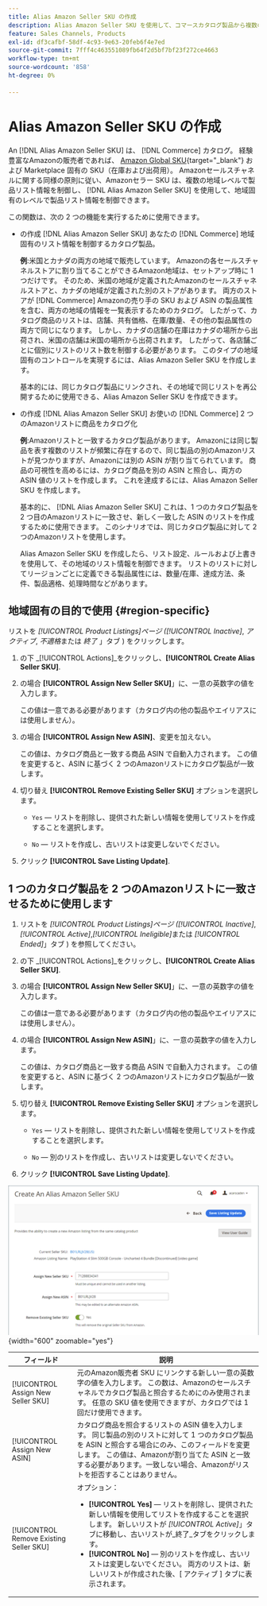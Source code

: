 ```yaml
---
title: Alias Amazon Seller SKU の作成
description: Alias Amazon Seller SKU を使用して、コマースカタログ製品から複数の地域のAmazonリストを作成できます。
feature: Sales Channels, Products
exl-id: df3cafbf-58df-4c93-9e63-20feb6f4e7ed
source-git-commit: 7fff4c463551089fb64f2d5bf7bf23f272ce4663
workflow-type: tm+mt
source-wordcount: '858'
ht-degree: 0%

---
```


# Alias Amazon Seller SKU の作成

An [!DNL Alias Amazon Seller SKU] は、 [!DNL Commerce] カタログ。 経験豊富なAmazonの販売者であれば、 [Amazon Global SKU](https://sellercentral.amazon.com/gp/help/external/help.html?itemID=201394090){target="_blank"} および Marketplace 固有の SKU（在庫および出荷用）。 Amazonセールスチャネルに関する同様の原則に従い、Amazonセラー SKU は、複数の地域レベルで製品リスト情報を制御し、 [!DNL Alias Amazon Seller SKU] を使用して、地域固有のレベルで製品リスト情報を制御できます。

この関数は、次の 2 つの機能を実行するために使用できます。

- の作成 [!DNL Alias Amazon Seller SKU] あなたの [!DNL Commerce] 地域固有のリスト情報を制御するカタログ製品。

  **例**:米国とカナダの両方の地域で販売しています。 Amazonの各セールスチャネルストアに割り当てることができるAmazon地域は、セットアップ時に 1 つだけです。 そのため、米国の地域が定義されたAmazonのセールスチャネルストアと、カナダの地域が定義された別のストアがあります。 両方のストアが [!DNL Commerce] Amazonの売り手の SKU および ASIN の製品属性を含む、両方の地域の情報を一覧表示するためのカタログ。 したがって、カタログ商品のリストは、店舗、共有価格、在庫/数量、その他の製品属性の両方で同じになります。 しかし、カナダの店舗の在庫はカナダの場所から出荷され、米国の店舗は米国の場所から出荷されます。 したがって、各店舗ごとに個別にリストのリスト数を制御する必要があります。 このタイプの地域固有のコントロールを実現するには、Alias Amazon Seller SKU を作成します。

  基本的には、同じカタログ製品にリンクされ、その地域で同じリストを再公開するために使用できる、Alias Amazon Seller SKU を作成できます。

- の作成 [!DNL Alias Amazon Seller SKU] お使いの [!DNL Commerce] 2 つのAmazonリストに商品をカタログ化

  **例**:Amazonリストと一致するカタログ製品があります。 Amazonには同じ製品を表す複数のリストが頻繁に存在するので、同じ製品の別のAmazonリストが見つかりますが、Amazonには別の ASIN が割り当てられています。 商品の可視性を高めるには、カタログ商品を別の ASIN と照合し、両方の ASIN 値のリストを作成します。 これを達成するには、Alias Amazon Seller SKU を作成します。

  基本的に、 [!DNL Alias Amazon Seller SKU] これは、1 つのカタログ製品を 2 つ目のAmazonリストに一致させ、新しく一致した ASIN のリストを作成するために使用できます。 このシナリオでは、同じカタログ製品に対して 2 つのAmazonリストを使用します。

  Alias Amazon Seller SKU を作成したら、リスト設定、ルールおよび上書きを使用して、その地域のリスト情報を制御できます。 リストのリストに対してリージョンごとに定義できる製品属性には、数量/在庫、達成方法、条件、製品適格、処理時間などがあります。

## 地域固有の目的で使用 {#region-specific}

リストを _[!UICONTROL Product Listings]_ページ (_[!UICONTROL Inactive]_, _アクティブ_, _不適格_&#x200B;または _終了_ 」タブ ) をクリックします。

1. の下 _[!UICONTROL Actions]_をクリックし、**[!UICONTROL Create Alias Seller SKU]**.

1. の場合 **[!UICONTROL Assign New Seller SKU]**」に、一意の英数字の値を入力します。

   この値は一意である必要があります（カタログ内の他の製品やエイリアスには使用しません）。

1. の場合 **[!UICONTROL Assign New ASIN]**、変更を加えない。

   この値は、カタログ商品と一致する商品 ASIN で自動入力されます。 この値を変更すると、ASIN に基づく 2 つのAmazonリストにカタログ製品が一致します。

1. 切り替え **[!UICONTROL Remove Existing Seller SKU]** オプションを選択します。

   - `Yes`  — リストを削除し、提供された新しい情報を使用してリストを作成することを選択します。

   - `No`  — リストを作成し、古いリストは変更しないでください。

1. クリック **[!UICONTROL Save Listing Update]**.

## 1 つのカタログ製品を 2 つのAmazonリストに一致させるために使用します

1. リストを _[!UICONTROL Product Listings]_ページ (_[!UICONTROL Inactive]_, _[!UICONTROL Active]_,_[!UICONTROL Ineligible]_&#x200B;または _[!UICONTROL Ended]_」タブ ) を参照してください。

1. の下 _[!UICONTROL Actions]_をクリックし、**[!UICONTROL Create Alias Seller SKU]**.

1. の場合 **[!UICONTROL Assign New Seller SKU]**」に、一意の英数字の値を入力します。

   この値は一意である必要があります（カタログ内の他の製品やエイリアスには使用しません）。

1. の場合 **[!UICONTROL Assign New ASIN]**」に、一意の英数字の値を入力します。

   この値は、カタログ商品と一致する商品 ASIN で自動入力されます。 この値を変更すると、ASIN に基づく 2 つのAmazonリストにカタログ製品が一致します。

1. 切り替え **[!UICONTROL Remove Existing Seller SKU]** オプションを選択します。

   - `Yes`  — リストを削除し、提供された新しい情報を使用してリストを作成することを選択します。

   - `No`  — 別のリストを作成し、古いリストは変更しないでください。

1. クリック **[!UICONTROL Save Listing Update]**.

![Alias Amazon Seller SKU の作成](assets/amazon-alias-sku-create.png){width="600" zoomable="yes"}

| フィールド | 説明 |
|-----------------------------------------|----------------------------------------------------------------------------------------------------------------------------------------------------------------------------------------------------------------------------------------------------------------------------------------------------------------------------------------------------------------------------------------------------------------------------|
| [!UICONTROL Assign New Seller SKU] | 元のAmazon販売者 SKU にリンクする新しい一意の英数字の値を入力します。 この数は、Amazonのセールスチャネルでカタログ製品と照合するためにのみ使用されます。 任意の SKU 値を使用できますが、カタログでは 1 回だけ使用できます。 |
| [!UICONTROL Assign New ASIN] | カタログ商品を照合するリストの ASIN 値を入力します。 同じ製品の別のリストに対して 1 つのカタログ製品を ASIN と照合する場合にのみ、このフィールドを変更します。 この値は、Amazonが割り当てた ASIN と一致する必要があります。一致しない場合、Amazonがリストを拒否することはありません。 |
| [!UICONTROL Remove Existing Seller SKU] | オプション：<ul><li>**[!UICONTROL Yes]**  — リストを削除し、提供された新しい情報を使用してリストを作成することを選択します。 新しいリストが _[!UICONTROL Active]_」タブに移動し、古いリストが_&#x200B;終了&#x200B;_タブをクリックします。</li><li>**[!UICONTROL No]**  — 別のリストを作成し、古いリストは変更しないでください。 両方のリストは、新しいリストが作成された後、[ アクティブ ] タブに表示されます。</li></ul> |
